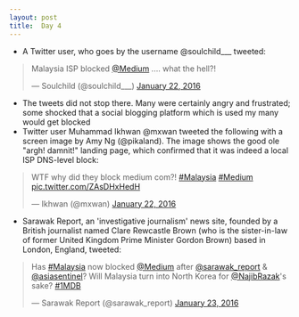 ```yaml
---
layout: post
title:  Day 4
---
```


- A Twitter user, who goes by the username @soulchild___ tweeted: 

<blockquote class="twitter-tweet pull-center" lang="en"><p lang="en" dir="ltr">Malaysia ISP blocked <a href="https://twitter.com/Medium">@Medium</a> .... what the hell?!</p>&mdash; Soulchild (@soulchild___) <a href="https://twitter.com/soulchild___/status/690569125958017024">January 22, 2016</a></blockquote>

- The tweets did not stop there. Many were certainly angry and frustrated; some shocked that a social blogging platform which is used my many would get blocked
- Twitter user Muhammad Ikhwan @mxwan tweeted the following with a screen image by Amy Ng (@pikaland). The image shows the good ole "argh! damnit!" landing page, which confirmed that it was indeed a local ISP DNS-level block: 

<blockquote class="twitter-tweet" lang="en"><p lang="en" dir="ltr">WTF why did they block medium com?! <a href="https://twitter.com/hashtag/Malaysia?src=hash">#Malaysia</a> <a href="https://twitter.com/hashtag/Medium?src=hash">#Medium</a> <a href="https://t.co/ZAsDHxHedH">pic.twitter.com/ZAsDHxHedH</a></p>&mdash; Ikhwan (@mxwan) <a href="https://twitter.com/mxwan/status/690664172007206912">January 22, 2016</a></blockquote>

- Sarawak Report, an 'investigative journalism' news site, founded by a British journalist named Clare Rewcastle Brown (who is the sister-in-law of former United Kingdom Prime Minister Gordon Brown) based in London, England, tweeted:

<blockquote class="twitter-tweet" lang="en"><p lang="en" dir="ltr">Has <a href="https://twitter.com/hashtag/Malaysia?src=hash">#Malaysia</a> now blocked <a href="https://twitter.com/Medium">@Medium</a> after <a href="https://twitter.com/sarawak_report">@sarawak_report</a> &amp; <a href="https://twitter.com/asiasentinel">@asiasentinel</a>? Will Malaysia turn into North Korea for <a href="https://twitter.com/NajibRazak">@NajibRazak</a>&#39;s sake? <a href="https://twitter.com/hashtag/1MDB?src=hash">#1MDB</a></p>&mdash; Sarawak Report (@sarawak_report) <a href="https://twitter.com/sarawak_report/status/690809153527377921">January 23, 2016</a></blockquote></li>